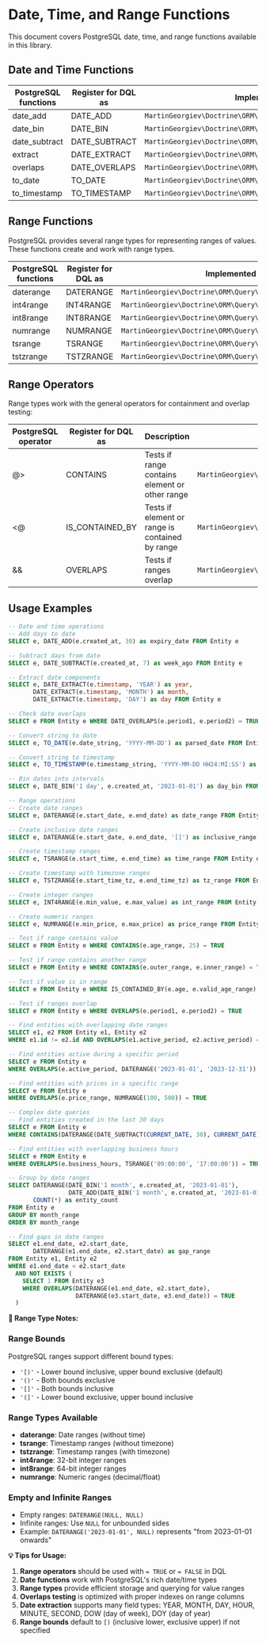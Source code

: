 # Date, Time, and Range Functions

This document covers PostgreSQL date, time, and range functions available in this library.

## Date and Time Functions

| PostgreSQL functions | Register for DQL as | Implemented by |
|---|---|---|
| date_add | DATE_ADD | `MartinGeorgiev\Doctrine\ORM\Query\AST\Functions\DateAdd` |
| date_bin | DATE_BIN | `MartinGeorgiev\Doctrine\ORM\Query\AST\Functions\DateBin` |
| date_subtract | DATE_SUBTRACT | `MartinGeorgiev\Doctrine\ORM\Query\AST\Functions\DateSubtract` |
| extract | DATE_EXTRACT | `MartinGeorgiev\Doctrine\ORM\Query\AST\Functions\DateExtract` |
| overlaps | DATE_OVERLAPS | `MartinGeorgiev\Doctrine\ORM\Query\AST\Functions\DateOverlaps` |
| to_date | TO_DATE | `MartinGeorgiev\Doctrine\ORM\Query\AST\Functions\ToDate` |
| to_timestamp | TO_TIMESTAMP | `MartinGeorgiev\Doctrine\ORM\Query\AST\Functions\ToTimestamp` |

## Range Functions

PostgreSQL provides several range types for representing ranges of values. These functions create and work with range types.

| PostgreSQL functions | Register for DQL as | Implemented by |
|---|---|---|
| daterange | DATERANGE | `MartinGeorgiev\Doctrine\ORM\Query\AST\Functions\Daterange` |
| int4range | INT4RANGE | `MartinGeorgiev\Doctrine\ORM\Query\AST\Functions\Int4range` |
| int8range | INT8RANGE | `MartinGeorgiev\Doctrine\ORM\Query\AST\Functions\Int8range` |
| numrange | NUMRANGE | `MartinGeorgiev\Doctrine\ORM\Query\AST\Functions\Numrange` |
| tsrange | TSRANGE | `MartinGeorgiev\Doctrine\ORM\Query\AST\Functions\Tsrange` |
| tstzrange | TSTZRANGE | `MartinGeorgiev\Doctrine\ORM\Query\AST\Functions\Tstzrange` |

## Range Operators

Range types work with the general operators for containment and overlap testing:

| PostgreSQL operator | Register for DQL as | Description | Implemented by |
|---|---|---|---|
| @> | CONTAINS | Tests if range contains element or other range | `MartinGeorgiev\Doctrine\ORM\Query\AST\Functions\Contains` |
| <@ | IS_CONTAINED_BY | Tests if element or range is contained by range | `MartinGeorgiev\Doctrine\ORM\Query\AST\Functions\IsContainedBy` |
| && | OVERLAPS | Tests if ranges overlap | `MartinGeorgiev\Doctrine\ORM\Query\AST\Functions\Overlaps` |

## Usage Examples

```sql
-- Date and time operations
-- Add days to date
SELECT e, DATE_ADD(e.created_at, 30) as expiry_date FROM Entity e

-- Subtract days from date
SELECT e, DATE_SUBTRACT(e.created_at, 7) as week_ago FROM Entity e

-- Extract date components
SELECT e, DATE_EXTRACT(e.timestamp, 'YEAR') as year,
       DATE_EXTRACT(e.timestamp, 'MONTH') as month,
       DATE_EXTRACT(e.timestamp, 'DAY') as day FROM Entity e

-- Check date overlaps
SELECT e FROM Entity e WHERE DATE_OVERLAPS(e.period1, e.period2) = TRUE

-- Convert string to date
SELECT e, TO_DATE(e.date_string, 'YYYY-MM-DD') as parsed_date FROM Entity e

-- Convert string to timestamp
SELECT e, TO_TIMESTAMP(e.timestamp_string, 'YYYY-MM-DD HH24:MI:SS') as parsed_timestamp FROM Entity e

-- Bin dates into intervals
SELECT e, DATE_BIN('1 day', e.created_at, '2023-01-01') as day_bin FROM Entity e

-- Range operations
-- Create date ranges
SELECT e, DATERANGE(e.start_date, e.end_date) as date_range FROM Entity e

-- Create inclusive date ranges
SELECT e, DATERANGE(e.start_date, e.end_date, '[]') as inclusive_range FROM Entity e

-- Create timestamp ranges
SELECT e, TSRANGE(e.start_time, e.end_time) as time_range FROM Entity e

-- Create timestamp with timezone ranges
SELECT e, TSTZRANGE(e.start_time_tz, e.end_time_tz) as tz_range FROM Entity e

-- Create integer ranges
SELECT e, INT4RANGE(e.min_value, e.max_value) as int_range FROM Entity e

-- Create numeric ranges
SELECT e, NUMRANGE(e.min_price, e.max_price) as price_range FROM Entity e

-- Test if range contains value
SELECT e FROM Entity e WHERE CONTAINS(e.age_range, 25) = TRUE

-- Test if range contains another range
SELECT e FROM Entity e WHERE CONTAINS(e.outer_range, e.inner_range) = TRUE

-- Test if value is in range
SELECT e FROM Entity e WHERE IS_CONTAINED_BY(e.age, e.valid_age_range) = TRUE

-- Test if ranges overlap
SELECT e FROM Entity e WHERE OVERLAPS(e.period1, e.period2) = TRUE

-- Find entities with overlapping date ranges
SELECT e1, e2 FROM Entity e1, Entity e2 
WHERE e1.id != e2.id AND OVERLAPS(e1.active_period, e2.active_period) = TRUE

-- Find entities active during a specific period
SELECT e FROM Entity e 
WHERE OVERLAPS(e.active_period, DATERANGE('2023-01-01', '2023-12-31')) = TRUE

-- Find entities with prices in a specific range
SELECT e FROM Entity e 
WHERE OVERLAPS(e.price_range, NUMRANGE(100, 500)) = TRUE

-- Complex date queries
-- Find entities created in the last 30 days
SELECT e FROM Entity e 
WHERE CONTAINS(DATERANGE(DATE_SUBTRACT(CURRENT_DATE, 30), CURRENT_DATE), e.created_at) = TRUE

-- Find entities with overlapping business hours
SELECT e FROM Entity e 
WHERE OVERLAPS(e.business_hours, TSRANGE('09:00:00', '17:00:00')) = TRUE

-- Group by date ranges
SELECT DATERANGE(DATE_BIN('1 month', e.created_at, '2023-01-01'), 
                 DATE_ADD(DATE_BIN('1 month', e.created_at, '2023-01-01'), 30)) as month_range,
       COUNT(*) as entity_count
FROM Entity e 
GROUP BY month_range
ORDER BY month_range

-- Find gaps in date ranges
SELECT e1.end_date, e2.start_date,
       DATERANGE(e1.end_date, e2.start_date) as gap_range
FROM Entity e1, Entity e2
WHERE e1.end_date < e2.start_date
  AND NOT EXISTS (
    SELECT 1 FROM Entity e3 
    WHERE OVERLAPS(DATERANGE(e1.end_date, e2.start_date), 
                   DATERANGE(e3.start_date, e3.end_date)) = TRUE
  )
```

**📝 Range Type Notes:**

### Range Bounds
PostgreSQL ranges support different bound types:
- `'[)'` - Lower bound inclusive, upper bound exclusive (default)
- `'()'` - Both bounds exclusive
- `'[]'` - Both bounds inclusive
- `'(]'` - Lower bound exclusive, upper bound inclusive

### Range Types Available
- **daterange**: Date ranges (without time)
- **tsrange**: Timestamp ranges (without timezone)
- **tstzrange**: Timestamp ranges (with timezone)
- **int4range**: 32-bit integer ranges
- **int8range**: 64-bit integer ranges
- **numrange**: Numeric ranges (decimal/float)

### Empty and Infinite Ranges
- Empty ranges: `DATERANGE(NULL, NULL)`
- Infinite ranges: Use `NULL` for unbounded sides
- Example: `DATERANGE('2023-01-01', NULL)` represents "from 2023-01-01 onwards"

**💡 Tips for Usage:**
1. **Range operators** should be used with `= TRUE` or `= FALSE` in DQL
2. **Date functions** work with PostgreSQL's rich date/time types
3. **Range types** provide efficient storage and querying for value ranges
4. **Overlaps testing** is optimized with proper indexes on range columns
5. **Date extraction** supports many field types: YEAR, MONTH, DAY, HOUR, MINUTE, SECOND, DOW (day of week), DOY (day of year)
6. **Range bounds** default to `[)` (inclusive lower, exclusive upper) if not specified
